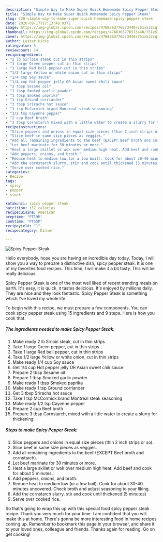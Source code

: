 ```yaml
---
description: "Simple Way to Make Super Quick Homemade Spicy Pepper Steak"
title: "Simple Way to Make Super Quick Homemade Spicy Pepper Steak"
slug: 729-simple-way-to-make-super-quick-homemade-spicy-pepper-steak
date: 2020-09-17T17:13:48.037Z
image: https://img-global.cpcdn.com/recipes/4768363776573440/751x532cq70/spicy-pepper-steak-recipe-main-photo.jpg
thumbnail: https://img-global.cpcdn.com/recipes/4768363776573440/751x532cq70/spicy-pepper-steak-recipe-main-photo.jpg
cover: https://img-global.cpcdn.com/recipes/4768363776573440/751x532cq70/spicy-pepper-steak-recipe-main-photo.jpg
author: Lester Hicks
ratingvalue: 5
reviewcount: 14
recipeingredient:
- "2 lb Sirloin steak cut in thin strips"
- "1 large Green pepper cut in thin strips"
- "1 large Red bell pepper cut in thin strips"
- "1/2 large Yellow or white onion cut in thin strips"
- "1/4 cup Soy sauce"
- "1/4 cup Hot pepper jelly OR Asian sweet chili sauce"
- "2 tbsp Sesame oil"
- "1 tbsp Smoked garlic powder"
- "1 tbsp Smoked paprika"
- "1 tsp Ground corriander"
- "3 tbsp Sriracha hot sauce"
- "1 tsp McCormick brand Montreal steak seasoning"
- "1/2 tsp Cayenne pepper"
- "2 cup Beef broth"
- "3 tbsp Cornstarch mixed with a little water to create a slurry for thickening"
recipeinstructions:
- "Slice peppers and onions in equal size pieces (thin 2 inch strips or so)."
- "Slice beef in same size pieces as veggies."
- "Add all remaining ingredients to the beef (EXCEPT Beef broth and cornstarch)."
- "Let beef marinate for 30 minutes or more."
- "Heat a large skillet or wok over medium high heat. Add beef and cook for about 5 minutes."
- "Add peppers, onions, and broth."
- "Reduce heat to medium low (or a low boil). Cook for about 30-40 minutes uncovered. Check broth and adjust seasoning to your liking."
- "Add the cornstarch slurry, stir and cook until thickened (5 minutes)"
- "Serve over cooked rice."
categories:
- Recipe
tags:
- spicy
- pepper
- steak

katakunci: spicy pepper steak 
nutrition: 137 calories
recipecuisine: American
preptime: "PT19M"
cooktime: "PT55M"
recipeyield: "1"
recipecategory: Dinner

---
```



![Spicy Pepper Steak](https://img-global.cpcdn.com/recipes/4768363776573440/751x532cq70/spicy-pepper-steak-recipe-main-photo.jpg)

Hello everybody, hope you are having an incredible day today. Today, I will show you a way to prepare a distinctive dish, spicy pepper steak. It is one of my favorites food recipes. This time, I will make it a bit tasty. This will be really delicious.



Spicy Pepper Steak is one of the most well liked of recent trending meals on earth. It's easy, it is quick, it tastes delicious. It's enjoyed by millions daily. They are nice and they look fantastic. Spicy Pepper Steak is something which I've loved my whole life.


To begin with this recipe, we must prepare a few components. You can cook spicy pepper steak using 15 ingredients and 9 steps. Here is how you cook that.

<!--inarticleads1-->

##### The ingredients needed to make Spicy Pepper Steak:

1. Make ready 2 lb Sirloin steak, cut in thin strips
1. Take 1 large Green pepper, cut in thin strips
1. Take 1 large Red bell pepper, cut in thin strips
1. Take 1/2 large Yellow or white onion, cut in thin strips
1. Make ready 1/4 cup Soy sauce
1. Get 1/4 cup Hot pepper jelly OR Asian sweet chili sauce
1. Prepare 2 tbsp Sesame oil
1. Prepare 1 tbsp Smoked garlic powder
1. Make ready 1 tbsp Smoked paprika
1. Make ready 1 tsp Ground corriander
1. Get 3 tbsp Sriracha hot sauce
1. Take 1 tsp McCormick brand Montreal steak seasoning
1. Make ready 1/2 tsp Cayenne pepper
1. Prepare 2 cup Beef broth
1. Prepare 3 tbsp Cornstarch, mixed with a little water to create a slurry for thickening




<!--inarticleads2-->

##### Steps to make Spicy Pepper Steak:

1. Slice peppers and onions in equal size pieces (thin 2 inch strips or so).
1. Slice beef in same size pieces as veggies.
1. Add all remaining ingredients to the beef (EXCEPT Beef broth and cornstarch).
1. Let beef marinate for 30 minutes or more.
1. Heat a large skillet or wok over medium high heat. Add beef and cook for about 5 minutes.
1. Add peppers, onions, and broth.
1. Reduce heat to medium low (or a low boil). Cook for about 30-40 minutes uncovered. Check broth and adjust seasoning to your liking.
1. Add the cornstarch slurry, stir and cook until thickened (5 minutes)
1. Serve over cooked rice.




So that's going to wrap this up with this special food spicy pepper steak recipe. Thank you very much for your time. I am confident that you will make this at home. There's gonna be more interesting food in home recipes coming up. Remember to bookmark this page in your browser, and share it to your loved ones, colleague and friends. Thanks again for reading. Go on get cooking!
